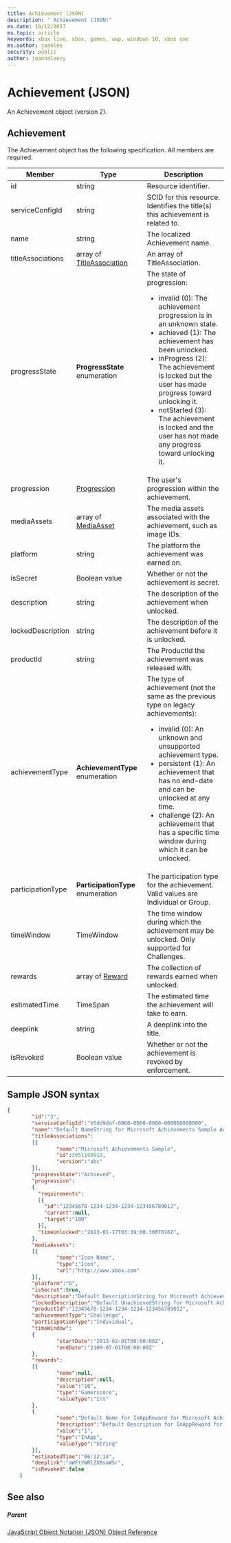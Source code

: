 ```yaml
---
title: Achievement (JSON)
description: " Achievement (JSON)"
ms.date: 10/12/2017
ms.topic: article
keywords: xbox live, xbox, games, uwp, windows 10, xbox one
ms.author: joanlee
security: public
author: joannaleecy
---
```


# Achievement (JSON)
An Achievement object (version 2).
<a id="ID4EN"></a>


## Achievement

The Achievement object has the following specification. All members are required.

| Member| Type| Description|
| --- | --- | --- |
| id| string| Resource identifier.|
| serviceConfigId| string| SCID for this resource. Identifies the title(s) this achievement is related to. |
| name| string| The localized Achievement name.|
| titleAssociations| array of [TitleAssociation](json-titleassociation.md)| An array of TitleAssociation.|
| progressState| **ProgressState** enumeration| The state of progression: <ul><li>invalid (0): The achievement progression is in an unknown state.</li><li>achieved (1): The achievement has been unlocked.</li><li>inProgress (2): The achievement is locked but the user has made progress toward unlocking it.</li><li>notStarted (3): The achievement is locked and the user has not made any progress toward unlocking it.</li></ul> | 
| progression| [Progression](json-progression.md)| The user's progression within the achievement.|
| mediaAssets| array of [MediaAsset](json-mediaasset.md)| The media assets associated with the achievement, such as image IDs. |
| platform| string| The platform the achievement was earned on.|
| isSecret| Boolean value| Whether or not the achievement is secret.|
| description| string| The description of the achievement when unlocked.|
| lockedDescription| string| The description of the achievement before it is unlocked.|
| productId| string| The ProductId the achievement was released with.|
| achievementType| **AchievementType** enumeration| The type of achievement (not the same as the previous type on legacy achievements): <ul><li>invalid (0): An unknown and unsupported achievement type.</li><li>persistent (1): An achievement that has no end-date and can be unlocked at any time.</li><li>challenge (2): An achievement that has a specific time window during which it can be unlocked.</li></ul> |
| participationType| **ParticipationType** enumeration| The participation type for the achievement. Valid values are Individual or Group.|
| timeWindow| TimeWindow| The time window during which the achievement may be unlocked. Only supported for Challenges.|
| rewards| array of [Reward](json-reward.md)| The collection of rewards earned when unlocked.|
| estimatedTime| TimeSpan| The estimated time the achievement will take to earn.|
| deeplink| string| A deeplink into the title.|
| isRevoked| Boolean value| Whether or not the achievement is revoked by enforcement.|

<a id="ID4EIAAC"></a>


## Sample JSON syntax


```json
{
        "id":"3",
        "serviceConfigId":"b5dd9daf-0000-0000-0000-000000000000",
        "name":"Default NameString for Microsoft Achievements Sample Achievement 3",
        "titleAssociations":
        [{
                "name":"Microsoft Achievements Sample",
                "id":3051199919,
                "version":"abc"
        }],
        "progressState":"Achieved",
        "progression":
        {
          "requirements":
          [{
            "id":"12345678-1234-1234-1234-123456789012",
            "current":null,
            "target":"100"
          }],
          "timeUnlocked":"2013-01-17T03:19:00.3087016Z",
        },
        "mediaAssets":
        [{
                "name":"Icon Name",
                "type":"Icon",
                "url":"http://www.xbox.com"
        }],
        "platform":"D",
        "isSecret":true,
        "description":"Default DescriptionString for Microsoft Achievements Sample Achievement 3",
        "lockedDescription":"Default UnachievedString for Microsoft Achievements Sample Achievement 3",
        "productId":"12345678-1234-1234-1234-123456789012",
        "achievementType":"Challenge",
        "participationType":"Individual",
        "timeWindow":
        {
                "startDate":"2013-02-01T00:00:00Z",
                "endDate":"2100-07-01T00:00:00Z"
        },
        "rewards":
        [{
                "name":null,
                "description":null,
                "value":"10",
                "type":"Gamerscore",
                "valueType":"Int"
        },
        {
                "name":"Default Name for InAppReward for Microsoft Achievements Sample Achievement 3",
                "description":"Default Description for InAppReward for Microsoft Achievements Sample Achievement 3",
                "value":"1",
                "type":"InApp",
                "valueType":"String"
        }],
        "estimatedTime":"06:12:14",
        "deeplink":"aWFtYWRlZXBsaW5r",
        "isRevoked":false
    }

```


<a id="ID4ERAAC"></a>


## See also

<a id="ID4ETAAC"></a>


##### Parent

[JavaScript Object Notation (JSON) Object Reference](atoc-xboxlivews-reference-json.md)